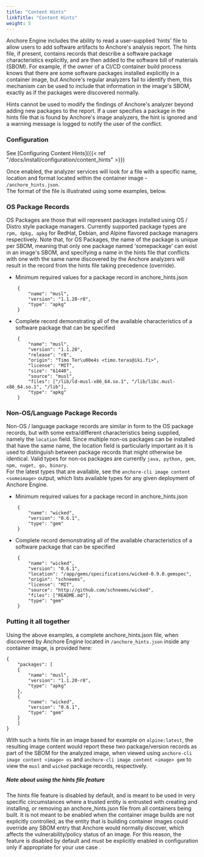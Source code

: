 ```yaml
---
title: "Content Hints"
linkTitle: "Content Hints"
weight: 5
---
```



Anchore Engine includes the ability to read a user-supplied 'hints' file to allow users to add software artifacts to Anchore's
analysis report.  The hints file, if present, contains records that describe a software package characteristics explicitly,
and are then added to the software bill of materials (SBOM).  For example, if the owner of a CI/CD container build process 
knows that there are some 
software packages installed explicitly in a container image, but Anchore's regular analyzers fail to identify them, this mechanism 
can be used to include that information in the image's SBOM, exactly as if the packages were discovered normally. 

Hints cannot be used to modify the findings of Anchore's analyzer beyond adding new packages to the report. If a user specifies
a package in the hints file that is found by Anchore's image analyzers, the hint is ignored and a warning message is logged 
to notify the user of the conflict. 

### Configuration

See [Configuring Content Hints]({{< ref "/docs/install/configuration/content_hints" >}})

Once enabled, the analyzer services will look for a file with a specific name, location and format located within the container image - ```/anchore_hints.json```.  
The format of the file is illustrated using some examples, below.


### OS Package Records

OS Packages are those that will represent packages installed using OS / Distro style package managers.  Currently supported package types are ```rpm, dpkg, apkg``` 
for RedHat, Debian, and Alpine flavored package managers respectively.  Note that, for OS Packages, the name of the package is unique per SBOM, meaning 
that only one package named 'somepackage' can exist in an image's SBOM, and specifying a name in the hints file that conflicts with one with the same name 
discovered by the Anchore analyzers will result in the record from the hints file taking precedence (override).

* Minimum required values for a package record in anchore_hints.json

```
	{
	    "name": "musl",
	    "version": "1.1.20-r8",
	    "type": "apkg"
	}
```

* Complete record demonstrating all of the available characteristics of a software package that can be specified

```
	{
	    "name": "musl",
	    "version": "1.1.20",
	    "release": "r8",
	    "origin": "Timo Ter\u00e4s <timo.teras@iki.fi>",
	    "license": "MIT",
	    "size": "61440",
	    "source": "musl",
	    "files": ["/lib/ld-musl-x86_64.so.1", "/lib/libc.musl-x86_64.so.1", "/lib"],
	    "type": "apkg"
	}
```

### Non-OS/Language Package Records

Non-OS / language package records are similar in form to the OS package records, but with some extra/different characteristics being supplied, namely 
the ```location``` field.  Since multiple non-os packages can be installed that have the same name, the location field is particularly important as it 
is used to distinguish between package records that might otherwise be identical.  Valid types for non-os packages are currently ```java, python, gem, npm, nuget, go, binary```.  
For the latest types that are available, see the ```anchore-cli image content <someimage>``` output, which lists available types for any given deployment of Anchore Engine.

* Minimum required values for a package record in anchore_hints.json

```
	{
	    "name": "wicked",
	    "version": "0.6.1",  
	    "type": "gem"
	}
```

* Complete record demonstrating all of the available characteristics of a software package that can be specified

```
	{
	    "name": "wicked",
	    "version": "0.6.1",
	    "location": "/app/gems/specifications/wicked-0.9.0.gemspec",
	    "origin": "schneems",
	    "license": "MIT",
	    "source": "http://github.com/schneems/wicked",
	    "files": ["README.md"],
	    "type": "gem"	    
	}
```

### Putting it all together

Using the above examples, a complete anchore_hints.json file, when discovered by Anchore Engine located in ```/anchore_hints.json``` inside any container image, is provided here:

```
{
    "packages": [
	{
	    "name": "musl",
	    "version": "1.1.20-r8",
	    "type": "apkg"
	},
	{
	    "name": "wicked",
	    "version": "0.6.1",  
	    "type": "gem"
	}
    ]
}
```

With such a hints file in an image based for example on ```alpine:latest```, the resulting image content would report these two package/version records 
as part of the SBOM for the analyzed image, when viewed using ```anchore-cli image content <image> os``` and ```anchore-cli image content <image> gem``` 
to view the ```musl``` and ```wicked``` package records, respectively.


##### Note about using the hints file feature

The hints file feature is disabled by default, and is meant to be used in very specific circumstances where a trusted entity is entrusted with creating 
and installing, or removing an anchore_hints.json file from all containers being built.  It is not meant to be enabled when the container image builds 
are not explicitly controlled, as the entity that is building container images could override any SBOM entry that Anchore would normally discover, which 
affects the vulnerability/policy status of an image.  For this reason, the feature is disabled by default and must be explicitly enabled in configuration 
only if appropriate for your use case .
